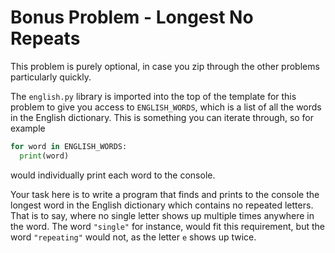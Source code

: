 # Bonus Problem - Longest No Repeats

This problem is purely optional, in case you zip through the other problems particularly quickly.

The `english.py` library is imported into the top of the template for this problem to give you access to `ENGLISH_WORDS`, which is a list of all the words in the English dictionary. This is something you can iterate through, so for example
```python
for word in ENGLISH_WORDS:
  print(word)
```
would individually print each word to the console.

Your task here is to write a program that finds and prints to the console the longest word in the English dictionary which contains no repeated letters. That is to say, where no single letter shows up multiple times anywhere in the word. The word `"single"` for instance, would fit this requirement, but the word `"repeating"` would not, as the letter `e` shows up twice.
